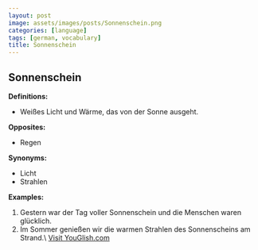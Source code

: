 ```yaml
---
layout: post
image: assets/images/posts/Sonnenschein.png
categories: [language]
tags: [german, vocabulary]
title: Sonnenschein
---
```


## Sonnenschein

**Definitions:**
- Weißes Licht und Wärme, das von der Sonne ausgeht.

**Opposites:**
- Regen

**Synonyms:**
- Licht
- Strahlen

**Examples:**
1. Gestern war der Tag voller Sonnenschein und die Menschen waren glücklich.
2. Im Sommer genießen wir die warmen Strahlen des Sonnenscheins am Strand.\ <a id="yg-widget-0" class="youglish-widget" data-query="Sonnenschein" data-lang="german" data-components="8412" data-auto-start="0" data-bkg-color="theme_light" data-title="How%20to%20pronounce%20Sonnenschein%20in%20German"  rel="nofollow" href="https://youglish.com">Visit YouGlish.com</a><script async src="https://youglish.com/public/emb/widget.js" charset="utf-8"></script>